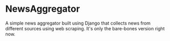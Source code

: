 # NewsAggregator
A simple news aggregator built using Django that collects news from different sources using web scraping.
It's only the bare-bones version right now.
